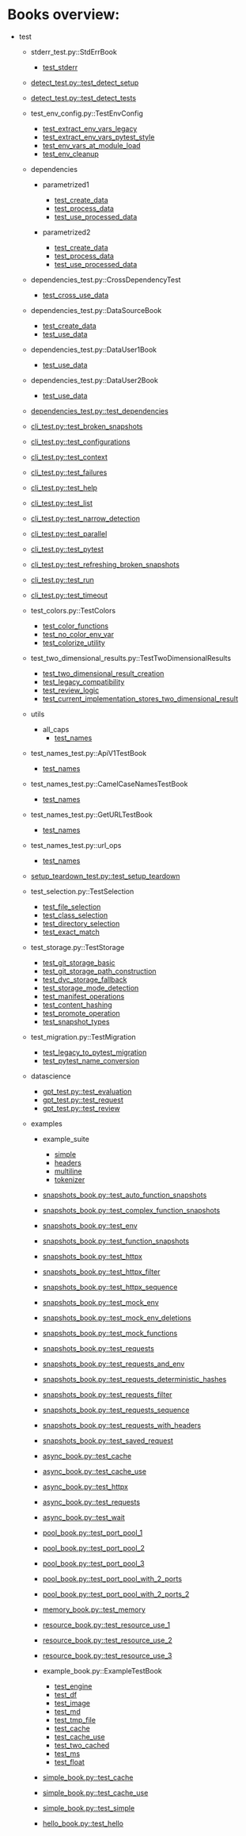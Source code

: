 # Books overview:

 * test
     * stderr_test.py::StdErrBook
         * [test_stderr](test/stderr_test.py::StdErrBook/test_stderr.md)

     * [detect_test.py::test_detect_setup](test/detect_test.py::test_detect_setup.md)
     * [detect_test.py::test_detect_tests](test/detect_test.py::test_detect_tests.md)

     * test_env_config.py::TestEnvConfig
         * [test_extract_env_vars_legacy](test/test_env_config.py::TestEnvConfig/test_extract_env_vars_legacy.md)
         * [test_extract_env_vars_pytest_style](test/test_env_config.py::TestEnvConfig/test_extract_env_vars_pytest_style.md)
         * [test_env_vars_at_module_load](test/test_env_config.py::TestEnvConfig/test_env_vars_at_module_load.md)
         * [test_env_cleanup](test/test_env_config.py::TestEnvConfig/test_env_cleanup.md)

     * dependencies
         * parametrized1
             * [test_create_data](test/dependencies/parametrized1/test_create_data.md)
             * [test_process_data](test/dependencies/parametrized1/test_process_data.md)
             * [test_use_processed_data](test/dependencies/parametrized1/test_use_processed_data.md)

         * parametrized2
             * [test_create_data](test/dependencies/parametrized2/test_create_data.md)
             * [test_process_data](test/dependencies/parametrized2/test_process_data.md)
             * [test_use_processed_data](test/dependencies/parametrized2/test_use_processed_data.md)

     * dependencies_test.py::CrossDependencyTest
         * [test_cross_use_data](test/dependencies_test.py::CrossDependencyTest/test_cross_use_data.md)

     * dependencies_test.py::DataSourceBook
         * [test_create_data](test/dependencies_test.py::DataSourceBook/test_create_data.md)
         * [test_use_data](test/dependencies_test.py::DataSourceBook/test_use_data.md)

     * dependencies_test.py::DataUser1Book
         * [test_use_data](test/dependencies_test.py::DataUser1Book/test_use_data.md)

     * dependencies_test.py::DataUser2Book
         * [test_use_data](test/dependencies_test.py::DataUser2Book/test_use_data.md)

     * [dependencies_test.py::test_dependencies](test/dependencies_test.py::test_dependencies.md)
     * [cli_test.py::test_broken_snapshots](test/cli_test.py::test_broken_snapshots.md)
     * [cli_test.py::test_configurations](test/cli_test.py::test_configurations.md)
     * [cli_test.py::test_context](test/cli_test.py::test_context.md)
     * [cli_test.py::test_failures](test/cli_test.py::test_failures.md)
     * [cli_test.py::test_help](test/cli_test.py::test_help.md)
     * [cli_test.py::test_list](test/cli_test.py::test_list.md)
     * [cli_test.py::test_narrow_detection](test/cli_test.py::test_narrow_detection.md)
     * [cli_test.py::test_parallel](test/cli_test.py::test_parallel.md)
     * [cli_test.py::test_pytest](test/cli_test.py::test_pytest.md)
     * [cli_test.py::test_refreshing_broken_snapshots](test/cli_test.py::test_refreshing_broken_snapshots.md)
     * [cli_test.py::test_run](test/cli_test.py::test_run.md)
     * [cli_test.py::test_timeout](test/cli_test.py::test_timeout.md)

     * test_colors.py::TestColors
         * [test_color_functions](test/test_colors.py::TestColors/test_color_functions.md)
         * [test_no_color_env_var](test/test_colors.py::TestColors/test_no_color_env_var.md)
         * [test_colorize_utility](test/test_colors.py::TestColors/test_colorize_utility.md)

     * test_two_dimensional_results.py::TestTwoDimensionalResults
         * [test_two_dimensional_result_creation](test/test_two_dimensional_results.py::TestTwoDimensionalResults/test_two_dimensional_result_creation.md)
         * [test_legacy_compatibility](test/test_two_dimensional_results.py::TestTwoDimensionalResults/test_legacy_compatibility.md)
         * [test_review_logic](test/test_two_dimensional_results.py::TestTwoDimensionalResults/test_review_logic.md)
         * [test_current_implementation_stores_two_dimensional_result](test/test_two_dimensional_results.py::TestTwoDimensionalResults/test_current_implementation_stores_two_dimensional_result.md)

     * utils
         * all_caps
             * [test_names](test/utils/all_caps/test_names.md)

     * test_names_test.py::ApiV1TestBook
         * [test_names](test/test_names_test.py::ApiV1TestBook/test_names.md)

     * test_names_test.py::CamelCaseNamesTestBook
         * [test_names](test/test_names_test.py::CamelCaseNamesTestBook/test_names.md)

     * test_names_test.py::GetURLTestBook
         * [test_names](test/test_names_test.py::GetURLTestBook/test_names.md)

     * test_names_test.py::url_ops
         * [test_names](test/test_names_test.py::url_ops/test_names.md)

     * [setup_teardown_test.py::test_setup_teardown](test/setup_teardown_test.py::test_setup_teardown.md)

     * test_selection.py::TestSelection
         * [test_file_selection](test/test_selection.py::TestSelection/test_file_selection.md)
         * [test_class_selection](test/test_selection.py::TestSelection/test_class_selection.md)
         * [test_directory_selection](test/test_selection.py::TestSelection/test_directory_selection.md)
         * [test_exact_match](test/test_selection.py::TestSelection/test_exact_match.md)

     * test_storage.py::TestStorage
         * [test_git_storage_basic](test/test_storage.py::TestStorage/test_git_storage_basic.md)
         * [test_git_storage_path_construction](test/test_storage.py::TestStorage/test_git_storage_path_construction.md)
         * [test_dvc_storage_fallback](test/test_storage.py::TestStorage/test_dvc_storage_fallback.md)
         * [test_storage_mode_detection](test/test_storage.py::TestStorage/test_storage_mode_detection.md)
         * [test_manifest_operations](test/test_storage.py::TestStorage/test_manifest_operations.md)
         * [test_content_hashing](test/test_storage.py::TestStorage/test_content_hashing.md)
         * [test_promote_operation](test/test_storage.py::TestStorage/test_promote_operation.md)
         * [test_snapshot_types](test/test_storage.py::TestStorage/test_snapshot_types.md)

     * test_migration.py::TestMigration
         * [test_legacy_to_pytest_migration](test/test_migration.py::TestMigration/test_legacy_to_pytest_migration.md)
         * [test_pytest_name_conversion](test/test_migration.py::TestMigration/test_pytest_name_conversion.md)

     * datascience
         * [gpt_test.py::test_evaluation](test/datascience/gpt_test.py::test_evaluation.md)
         * [gpt_test.py::test_request](test/datascience/gpt_test.py::test_request.md)
         * [gpt_test.py::test_review](test/datascience/gpt_test.py::test_review.md)

     * examples
         * example_suite
             * [simple](test/examples/example_suite/simple.md)
             * [headers](test/examples/example_suite/headers.md)
             * [multiline](test/examples/example_suite/multiline.md)
             * [tokenizer](test/examples/example_suite/tokenizer.md)

         * [snapshots_book.py::test_auto_function_snapshots](test/examples/snapshots_book.py::test_auto_function_snapshots.md)
         * [snapshots_book.py::test_complex_function_snapshots](test/examples/snapshots_book.py::test_complex_function_snapshots.md)
         * [snapshots_book.py::test_env](test/examples/snapshots_book.py::test_env.md)
         * [snapshots_book.py::test_function_snapshots](test/examples/snapshots_book.py::test_function_snapshots.md)
         * [snapshots_book.py::test_httpx](test/examples/snapshots_book.py::test_httpx.md)
         * [snapshots_book.py::test_httpx_filter](test/examples/snapshots_book.py::test_httpx_filter.md)
         * [snapshots_book.py::test_httpx_sequence](test/examples/snapshots_book.py::test_httpx_sequence.md)
         * [snapshots_book.py::test_mock_env](test/examples/snapshots_book.py::test_mock_env.md)
         * [snapshots_book.py::test_mock_env_deletions](test/examples/snapshots_book.py::test_mock_env_deletions.md)
         * [snapshots_book.py::test_mock_functions](test/examples/snapshots_book.py::test_mock_functions.md)
         * [snapshots_book.py::test_requests](test/examples/snapshots_book.py::test_requests.md)
         * [snapshots_book.py::test_requests_and_env](test/examples/snapshots_book.py::test_requests_and_env.md)
         * [snapshots_book.py::test_requests_deterministic_hashes](test/examples/snapshots_book.py::test_requests_deterministic_hashes.md)
         * [snapshots_book.py::test_requests_filter](test/examples/snapshots_book.py::test_requests_filter.md)
         * [snapshots_book.py::test_requests_sequence](test/examples/snapshots_book.py::test_requests_sequence.md)
         * [snapshots_book.py::test_requests_with_headers](test/examples/snapshots_book.py::test_requests_with_headers.md)
         * [snapshots_book.py::test_saved_request](test/examples/snapshots_book.py::test_saved_request.md)
         * [async_book.py::test_cache](test/examples/async_book.py::test_cache.md)
         * [async_book.py::test_cache_use](test/examples/async_book.py::test_cache_use.md)
         * [async_book.py::test_httpx](test/examples/async_book.py::test_httpx.md)
         * [async_book.py::test_requests](test/examples/async_book.py::test_requests.md)
         * [async_book.py::test_wait](test/examples/async_book.py::test_wait.md)
         * [pool_book.py::test_port_pool_1](test/examples/pool_book.py::test_port_pool_1.md)
         * [pool_book.py::test_port_pool_2](test/examples/pool_book.py::test_port_pool_2.md)
         * [pool_book.py::test_port_pool_3](test/examples/pool_book.py::test_port_pool_3.md)
         * [pool_book.py::test_port_pool_with_2_ports](test/examples/pool_book.py::test_port_pool_with_2_ports.md)
         * [pool_book.py::test_port_pool_with_2_ports_2](test/examples/pool_book.py::test_port_pool_with_2_ports_2.md)
         * [memory_book.py::test_memory](test/examples/memory_book.py::test_memory.md)
         * [resource_book.py::test_resource_use_1](test/examples/resource_book.py::test_resource_use_1.md)
         * [resource_book.py::test_resource_use_2](test/examples/resource_book.py::test_resource_use_2.md)
         * [resource_book.py::test_resource_use_3](test/examples/resource_book.py::test_resource_use_3.md)

         * example_book.py::ExampleTestBook
             * [test_engine](test/examples/example_book.py::ExampleTestBook/test_engine.md)
             * [test_df](test/examples/example_book.py::ExampleTestBook/test_df.md)
             * [test_image](test/examples/example_book.py::ExampleTestBook/test_image.md)
             * [test_md](test/examples/example_book.py::ExampleTestBook/test_md.md)
             * [test_tmp_file](test/examples/example_book.py::ExampleTestBook/test_tmp_file.md)
             * [test_cache](test/examples/example_book.py::ExampleTestBook/test_cache.md)
             * [test_cache_use](test/examples/example_book.py::ExampleTestBook/test_cache_use.md)
             * [test_two_cached](test/examples/example_book.py::ExampleTestBook/test_two_cached.md)
             * [test_ms](test/examples/example_book.py::ExampleTestBook/test_ms.md)
             * [test_float](test/examples/example_book.py::ExampleTestBook/test_float.md)

         * [simple_book.py::test_cache](test/examples/simple_book.py::test_cache.md)
         * [simple_book.py::test_cache_use](test/examples/simple_book.py::test_cache_use.md)
         * [simple_book.py::test_simple](test/examples/simple_book.py::test_simple.md)
         * [hello_book.py::test_hello](test/examples/hello_book.py::test_hello.md)

